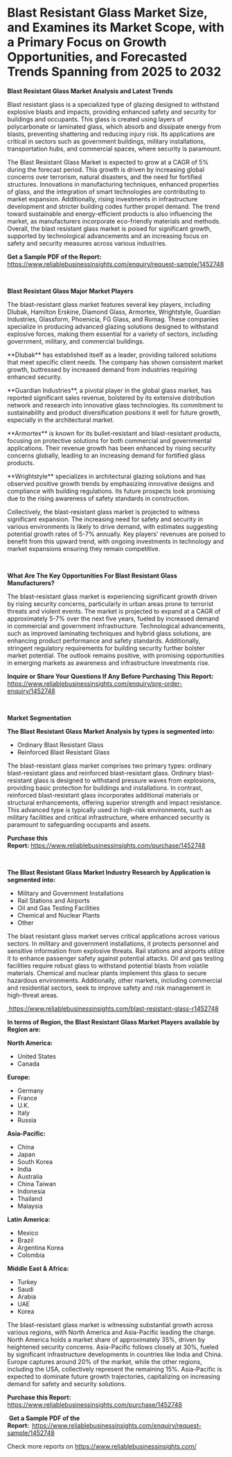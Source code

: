 <p><h1>Blast Resistant Glass Market Size, and Examines its Market Scope, with a Primary Focus on Growth Opportunities, and Forecasted Trends Spanning from 2025 to 2032</h1></p><p><strong>Blast Resistant Glass Market Analysis and Latest Trends</strong></p>
<p><p>Blast resistant glass is a specialized type of glazing designed to withstand explosive blasts and impacts, providing enhanced safety and security for buildings and occupants. This glass is created using layers of polycarbonate or laminated glass, which absorb and dissipate energy from blasts, preventing shattering and reducing injury risk. Its applications are critical in sectors such as government buildings, military installations, transportation hubs, and commercial spaces, where security is paramount.</p><p>The Blast Resistant Glass Market is expected to grow at a CAGR of 5% during the forecast period. This growth is driven by increasing global concerns over terrorism, natural disasters, and the need for fortified structures. Innovations in manufacturing techniques, enhanced properties of glass, and the integration of smart technologies are contributing to market expansion. Additionally, rising investments in infrastructure development and stricter building codes further propel demand. The trend toward sustainable and energy-efficient products is also influencing the market, as manufacturers incorporate eco-friendly materials and methods. Overall, the blast resistant glass market is poised for significant growth, supported by technological advancements and an increasing focus on safety and security measures across various industries.</p></p>
<p><strong>Get a Sample PDF of the Report:&nbsp;</strong> <a href="https://www.reliablebusinessinsights.com/enquiry/request-sample/1452748?utm_campaign=2707&utm_medium=2&utm_source=Github&utm_content=ia&utm_term=05042025&utm_id=blast-resistant-glass">https://www.reliablebusinessinsights.com/enquiry/request-sample/1452748</a></p>
<p>&nbsp;</p>
<p><strong>Blast Resistant Glass Major Market Players</strong></p>
<p><p>The blast-resistant glass market features several key players, including Dlubak, Hamilton Erskine, Diamond Glass, Armortex, Wrightstyle, Guardian Industries, Glassform, Phoenicia, FG Glass, and Romag. These companies specialize in producing advanced glazing solutions designed to withstand explosive forces, making them essential for a variety of sectors, including government, military, and commercial buildings.</p><p>**Dlubak** has established itself as a leader, providing tailored solutions that meet specific client needs. The company has shown consistent market growth, buttressed by increased demand from industries requiring enhanced security.</p><p>**Guardian Industries**, a pivotal player in the global glass market, has reported significant sales revenue, bolstered by its extensive distribution network and research into innovative glass technologies. Its commitment to sustainability and product diversification positions it well for future growth, especially in the architectural market.</p><p>**Armortex** is known for its bullet-resistant and blast-resistant products, focusing on protective solutions for both commercial and governmental applications. Their revenue growth has been enhanced by rising security concerns globally, leading to an increasing demand for fortified glass products.</p><p>**Wrightstyle** specializes in architectural glazing solutions and has observed positive growth trends by emphasizing innovative designs and compliance with building regulations. Its future prospects look promising due to the rising awareness of safety standards in construction.</p><p>Collectively, the blast-resistant glass market is projected to witness significant expansion. The increasing need for safety and security in various environments is likely to drive demand, with estimates suggesting potential growth rates of 5-7% annually. Key players' revenues are poised to benefit from this upward trend, with ongoing investments in technology and market expansions ensuring they remain competitive.</p></p>
<p>&nbsp;</p>
<p><strong>What Are The Key Opportunities For Blast Resistant Glass Manufacturers?</strong></p>
<p><p>The blast-resistant glass market is experiencing significant growth driven by rising security concerns, particularly in urban areas prone to terrorist threats and violent events. The market is projected to expand at a CAGR of approximately 5-7% over the next five years, fueled by increased demand in commercial and government infrastructure. Technological advancements, such as improved laminating techniques and hybrid glass solutions, are enhancing product performance and safety standards. Additionally, stringent regulatory requirements for building security further bolster market potential. The outlook remains positive, with promising opportunities in emerging markets as awareness and infrastructure investments rise.</p></p>
<p><strong>Inquire or Share Your Questions If Any Before Purchasing This Report:</strong> <a href="https://www.reliablebusinessinsights.com/enquiry/pre-order-enquiry/1452748?utm_campaign=2707&utm_medium=2&utm_source=Github&utm_content=ia&utm_term=05042025&utm_id=blast-resistant-glass">https://www.reliablebusinessinsights.com/enquiry/pre-order-enquiry/1452748</a></p>
<p>&nbsp;</p>
<p><strong>Market Segmentation</strong></p>
<p><strong>The Blast Resistant Glass Market Analysis by types is segmented into:</strong></p>
<p><ul><li>Ordinary Blast Resistant Glass</li><li>Reinforced Blast Resistant Glass</li></ul></p>
<p><p>The blast-resistant glass market comprises two primary types: ordinary blast-resistant glass and reinforced blast-resistant glass. Ordinary blast-resistant glass is designed to withstand pressure waves from explosions, providing basic protection for buildings and installations. In contrast, reinforced blast-resistant glass incorporates additional materials or structural enhancements, offering superior strength and impact resistance. This advanced type is typically used in high-risk environments, such as military facilities and critical infrastructure, where enhanced security is paramount to safeguarding occupants and assets.</p></p>
<p><strong>Purchase this Report:&nbsp;</strong><a href="https://www.reliablebusinessinsights.com/purchase/1452748?utm_campaign=2707&utm_medium=2&utm_source=Github&utm_content=ia&utm_term=05042025&utm_id=blast-resistant-glass">https://www.reliablebusinessinsights.com/purchase/1452748</a></p>
<p>&nbsp;</p>
<p><strong>The Blast Resistant Glass Market Industry Research by Application is segmented into:</strong></p>
<p><ul><li>Military and Government Installations</li><li>Rail Stations and Airports</li><li>Oil and Gas Testing Facilities</li><li>Chemical and Nuclear Plants</li><li>Other</li></ul></p>
<p><p>The blast resistant glass market serves critical applications across various sectors. In military and government installations, it protects personnel and sensitive information from explosive threats. Rail stations and airports utilize it to enhance passenger safety against potential attacks. Oil and gas testing facilities require robust glass to withstand potential blasts from volatile materials. Chemical and nuclear plants implement this glass to secure hazardous environments. Additionally, other markets, including commercial and residential sectors, seek to improve safety and risk management in high-threat areas.</p></p>
<p><a href="https://www.reliablebusinessinsights.com/blast-resistant-glass-r1452748?utm_campaign=2707&utm_medium=2&utm_source=Github&utm_content=ia&utm_term=05042025&utm_id=blast-resistant-glass">&nbsp;https://www.reliablebusinessinsights.com/blast-resistant-glass-r1452748</a></p>
<p><strong>In terms of Region, the Blast Resistant Glass Market Players available by Region are:</strong></p>
<p>
    <p> <strong> North America: </strong>
        <ul>
            <li>United States</li>
            <li>Canada</li>
        </ul>
        </p> 
    <p> <strong> Europe: </strong>
        <ul>
            <li>Germany</li>
            <li>France</li>
            <li>U.K.</li>
            <li>Italy</li>
            <li>Russia</li>
        </ul>
        </p> 
    <p> <strong> Asia-Pacific: </strong>
        <ul>
            <li>China</li>
            <li>Japan</li>
            <li>South Korea</li>
            <li>India</li>
            <li>Australia</li>
            <li>China Taiwan</li>
            <li>Indonesia</li>
            <li>Thailand</li>
            <li>Malaysia</li>
        </ul>
        </p> 
    <p> <strong> Latin America: </strong>
        <ul>
            <li>Mexico</li>
            <li>Brazil</li>
            <li>Argentina Korea</li>
            <li>Colombia</li>
        </ul>
        </p> 
    <p> <strong> Middle East & Africa: </strong>
        <ul>
            <li>Turkey</li>
            <li>Saudi</li>
            <li>Arabia</li>
            <li>UAE</li>
            <li>Korea</li>
        </ul>
    </p>
    </p>
<p><p>The blast-resistant glass market is witnessing substantial growth across various regions, with North America and Asia-Pacific leading the charge. North America holds a market share of approximately 35%, driven by heightened security concerns. Asia-Pacific follows closely at 30%, fueled by significant infrastructure developments in countries like India and China. Europe captures around 20% of the market, while the other regions, including the USA, collectively represent the remaining 15%. Asia-Pacific is expected to dominate future growth trajectories, capitalizing on increasing demand for safety and security solutions.</p></p>
<p><strong>Purchase this Report: </strong><a href="https://www.reliablebusinessinsights.com/purchase/1452748?utm_campaign=2707&utm_medium=2&utm_source=Github&utm_content=ia&utm_term=05042025&utm_id=blast-resistant-glass">https://www.reliablebusinessinsights.com/purchase/1452748</a></p>
<p>&nbsp;<strong>Get a Sample PDF of the Report:&nbsp;&nbsp;</strong><a href="https://www.reliablebusinessinsights.com/enquiry/request-sample/1452748?utm_campaign=2707&utm_medium=2&utm_source=Github&utm_content=ia&utm_term=05042025&utm_id=blast-resistant-glass">https://www.reliablebusinessinsights.com/enquiry/request-sample/1452748</a></p>
<p><strong></strong></p>
<p>Check more reports on <a href="https://www.reliablebusinessinsights.com/?utm_campaign=2707&utm_medium=2&utm_source=Github&utm_content=ia&utm_term=05042025&utm_id=blast-resistant-glass">https://www.reliablebusinessinsights.com/</a></p>